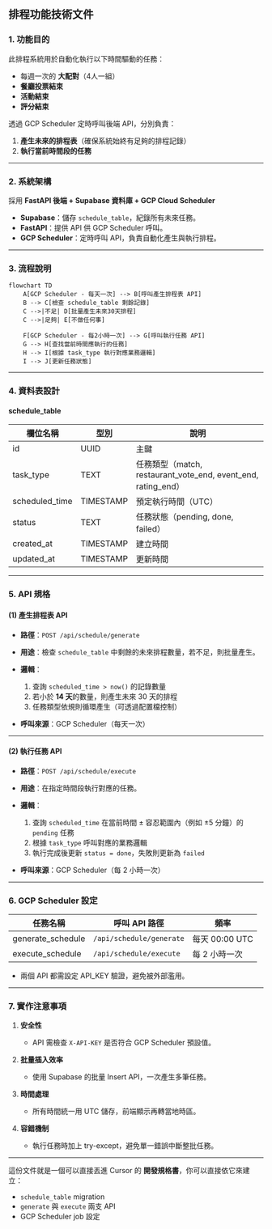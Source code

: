 ## **排程功能技術文件**

### **1. 功能目的**

此排程系統用於自動化執行以下時間驅動的任務：

* 每週一次的 **大配對**（4人一組）
* **餐廳投票結束**
* **活動結束**
* **評分結束**

透過 GCP Scheduler 定時呼叫後端 API，分別負責：

1. **產生未來的排程表**（確保系統始終有足夠的排程記錄）
2. **執行當前時間段的任務**

---

### **2. 系統架構**

採用 **FastAPI 後端 + Supabase 資料庫 + GCP Cloud Scheduler**

* **Supabase**：儲存 `schedule_table`，紀錄所有未來任務。
* **FastAPI**：提供 API 供 GCP Scheduler 呼叫。
* **GCP Scheduler**：定時呼叫 API，負責自動化產生與執行排程。

---

### **3. 流程說明**

```mermaid
flowchart TD
    A[GCP Scheduler - 每天一次] --> B[呼叫產生排程表 API]
    B --> C[檢查 schedule_table 剩餘記錄]
    C -->|不足| D[批量產生未來30天排程]
    C -->|足夠| E[不做任何事]

    F[GCP Scheduler - 每2小時一次] --> G[呼叫執行任務 API]
    G --> H[查找當前時間應執行的任務]
    H --> I[根據 task_type 執行對應業務邏輯]
    I --> J[更新任務狀態]
```

---

### **4. 資料表設計**

#### **schedule\_table**

| 欄位名稱        | 型別      | 說明                                                              |
| --------------- | --------- | ----------------------------------------------------------------- |
| id              | UUID      | 主鍵                                                              |
| task\_type      | TEXT      | 任務類型（match, restaurant\_vote\_end, event\_end, rating\_end） |
| scheduled\_time | TIMESTAMP | 預定執行時間（UTC）                                               |
| status          | TEXT      | 任務狀態（pending, done, failed）                                 |
| created\_at     | TIMESTAMP | 建立時間                                                          |
| updated\_at     | TIMESTAMP | 更新時間                                                          |

---

### **5. API 規格**

#### **(1) 產生排程表 API**

* **路徑**：`POST /api/schedule/generate`
* **用途**：檢查 `schedule_table` 中剩餘的未來排程數量，若不足，則批量產生。
* **邏輯**：

  1. 查詢 `scheduled_time > now()` 的記錄數量
  2. 若小於 **14 天**的數量，則產生未來 30 天的排程
  3. 任務類型依規則循環產生（可透過配置檔控制）
* **呼叫來源**：GCP Scheduler（每天一次）

---

#### **(2) 執行任務 API**

* **路徑**：`POST /api/schedule/execute`
* **用途**：在指定時間段執行對應的任務。
* **邏輯**：

  1. 查詢 `scheduled_time` 在當前時間 ± 容忍範圍內（例如 ±5 分鐘）的 `pending` 任務
  2. 根據 `task_type` 呼叫對應的業務邏輯
  3. 執行完成後更新 `status = done`，失敗則更新為 `failed`
* **呼叫來源**：GCP Scheduler（每 2 小時一次）

---

### **6. GCP Scheduler 設定**

| 任務名稱           | 呼叫 API 路徑            | 頻率           |
| ------------------ | ------------------------ | -------------- |
| generate\_schedule | `/api/schedule/generate` | 每天 00:00 UTC |
| execute\_schedule  | `/api/schedule/execute`  | 每 2 小時一次  |

* 兩個 API 都需設定 API\_KEY 驗證，避免被外部濫用。

---

### **7. 實作注意事項**

1. **安全性**

   * API 需檢查 `X-API-KEY` 是否符合 GCP Scheduler 預設值。
2. **批量插入效率**

   * 使用 Supabase 的批量 Insert API，一次產生多筆任務。
3. **時間處理**

   * 所有時間統一用 UTC 儲存，前端顯示再轉當地時區。
4. **容錯機制**

   * 執行任務時加上 try-except，避免單一錯誤中斷整批任務。

---

這份文件就是一個可以直接丟進 Cursor 的 **開發規格書**，你可以直接依它來建立：

* `schedule_table` migration
* `generate` 與 `execute` 兩支 API
* GCP Scheduler job 設定
